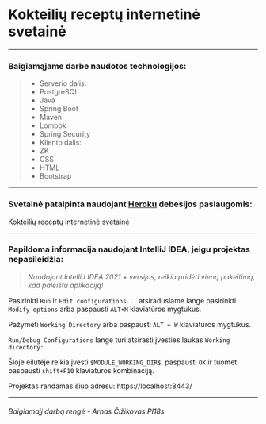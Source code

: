 # Kokteilių receptų internetinė svetainė
***
### Baigiamąjame darbe naudotos technologijos:

> - Serverio dalis:
>  - PostgreSQL
>  - Java
>  - Spring Boot
>  - Maven
>  - Lombok
>  - Spring Security
> - Kliento dalis:
>  - ZK
>  - CSS
>  - HTML
>  - Bootstrap
---

### Svetainė patalpinta naudojant [Heroku](https://heroku.com) debesijos paslaugomis:
[Kokteilių receptų internetinė svetainė](https://crws.herokuapp.com)


---

### Papildoma informacija naudojant IntelliJ IDEA, jeigu projektas nepasileidžia:

> _Naudojant IntelliJ IDEA 2021.+ versijos, reikia pridėti vieną pakeitimą, kad paleistu aplikaciją!_


Pasirinkti ` Run ` ir ` Edit configurations... ` atsiradusiame lange pasirinkti ` Modify options ` arba paspausti ` ALT+M ` klaviatūros mygtukus.

Pažymėti ` Working Directory ` arba paspausti ` ALT + W ` klaviatūros mygtukus. 

` Run/Debug Configurations ` lange turi atsirasti įvesties laukas ` Working directory: `

Šioje eilutėje reikia įvesti ` $MODULE_WORKING_DIR$ `, paspausti ` OK ` ir tuomet paspausti ` shift+F10 ` klaviatūros kombinaciją.

Projektas randamas šiuo adresu: https://localhost:8443/

---

###### Baigiamajį darbą rengė - Arnas Čižikovas PI18s
